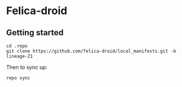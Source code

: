 Felica-droid
===========

Getting started
---------------
```
cd .repo
git clone https://github.com/felica-droid/local_manifests.git -b lineage-21
```
Then to sync up:
```
repo sync
```
